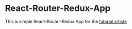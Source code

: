 # React-Router-Redux-App
This is simple React-Router-Redux App for the [tutorial article](https://medium.com/@lavitr01051977/react-router-redux-app-with-call-to-api-70a324c34ecb)
